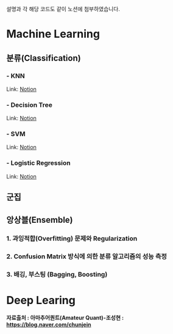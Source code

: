 설명과 각 해당 코드도 같이 노션에 첨부하였습니다.
# Machine Learning

## 분류(Classification)
### - KNN

Link: [Notion][url]

[url]: https://caring-toad-773.notion.site/KNN-K-nearest-neighbor-c93bf5e57ca34e41890ff8f419ab949b"

### - Decision Tree
Link: [Notion][url]

[url]: https://caring-toad-773.notion.site/Decision-Tree-a831b65779ac491e97b036dc4a9ca0ae"

### - SVM
Link: [Notion][url]

[url]: https://caring-toad-773.notion.site/SVM-Support-Vector-Machine-b767a83058014c14be41bcda63dfed66"

### - Logistic Regression
Link: [Notion][url]

[url]: https://caring-toad-773.notion.site/Logistic-51aca350f3764fd39a2a3188e525a5d0"

## 군집

## 앙상블(Ensemble)

### 1. 과잉적합(Overfitting) 문제와 Regularization
### 2. Confusion Matrix 방식에 의한 분류 알고리즘의 성능 측정
### 3. 배깅, 부스팅 (Bagging, Boosting)

# Deep Learing
**자료출처 : 아마추어퀀트(Amateur Quant)-조성현 : https://blog.naver.com/chunjein**
